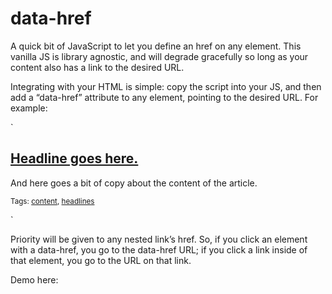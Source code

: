 data-href
=========

A quick bit of JavaScript to let you define an href on any element. This vanilla JS is library agnostic, and will degrade gracefully so long as your content also has a link to the desired URL.

Integrating with your HTML is simple: copy the script into your JS, and then add a “data-href” attribute to any element, pointing to the desired URL. For example:

`<article data-href="/content-page">

  <h1><a href="/content-page">Headline goes here.</a></h1>
  <p>And here goes a bit of copy about the content of the article.</p>
  
  <small>Tags: <a href="/tags/content">content</a>, <a href="/tags/headlines">headlines</a></small>

</article>`

Priority will be given to any nested link’s href. So, if you click an element with a data-href, you go to the data-href URL; if you click a link inside of that element, you go to the URL on that link.

Demo here: 
